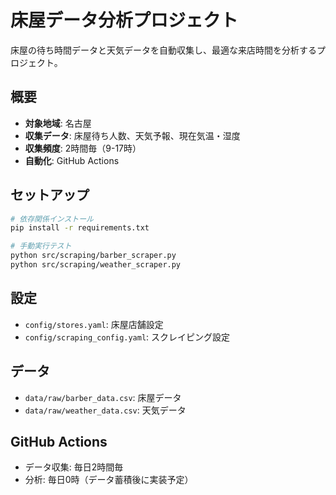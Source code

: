 
# 床屋データ分析プロジェクト

床屋の待ち時間データと天気データを自動収集し、最適な来店時間を分析するプロジェクト。

## 概要

- **対象地域**: 名古屋
- **収集データ**: 床屋待ち人数、天気予報、現在気温・湿度
- **収集頻度**: 2時間毎（9-17時）
- **自動化**: GitHub Actions

## セットアップ

```bash
# 依存関係インストール
pip install -r requirements.txt

# 手動実行テスト
python src/scraping/barber_scraper.py
python src/scraping/weather_scraper.py
```

## 設定

- `config/stores.yaml`: 床屋店舗設定
- `config/scraping_config.yaml`: スクレイピング設定

## データ

- `data/raw/barber_data.csv`: 床屋データ
- `data/raw/weather_data.csv`: 天気データ

## GitHub Actions

- データ収集: 毎日2時間毎
- 分析: 毎日0時（データ蓄積後に実装予定）
